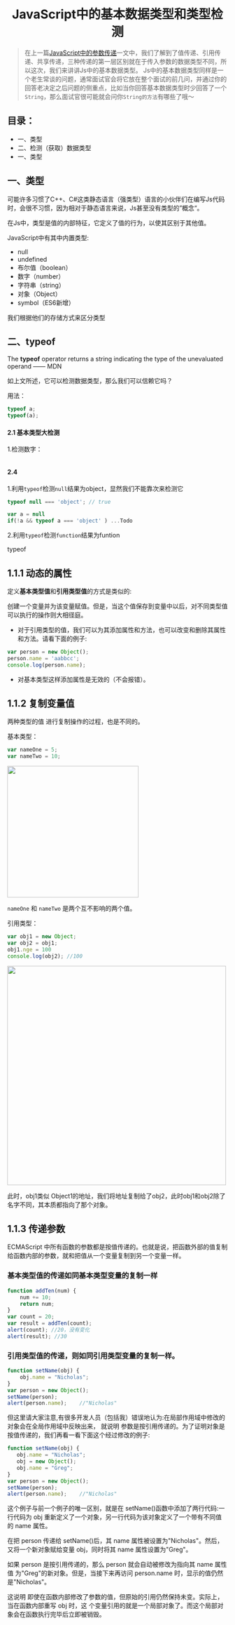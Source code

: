 <h1 align=center>JavaScript中的基本数据类型和类型检测</h1>

> 在上一篇[JavaScript中的参数传递]()一文中，我们了解到了值传递、引用传递、共享传递，三种传递的第一层区别就在于传入参数的数据类型不同，所以这次，我们来讲讲Js中的基本数据类型。
> Js中的基本数据类型同样是一个老生常谈的问题，通常面试官会将它放在整个面试的前几问，并通过你的回答老决定之后问题的侧重点，比如当你回答基本数据类型时少回答了一个`String`，那么面试官很可能就会问你`String的方法`有哪些了哦～

## 目录：

* <a id="#1">一、类型</a>
* <a id="#2">二、检测（获取）数据类型</a>
* <a id="#3">一、类型</a>


<h2 id="1">一、类型</h2>

可能许多习惯了C++、C#这类静态语言（强类型）语言的小伙伴们在编写Js代码时，会很不习惯，因为相对于静态语言来说，Js甚至没有类型的”概念“。

在Js中，类型是值的内部特征，它定义了值的行为，以使其区别于其他值。

JavaScript中有其中内置类型:

* null
* undefined
* 布尔值（boolean）
* 数字（number）
* 字符串（string）
* 对象（Object）
* symbol（ES6新增）

我们根据他们的存储方式来区分类型

<h2 id="2">二、typeof</h2>

The **typeof** operator returns a string indicating the type of the unevaluated operand —— MDN

如上文所述，它可以检测数据类型，那么我们可以信赖它吗？

用法：

```js
typeof a;
typeof(a);
```

#### 2.1 基本类型大检测

1.检测数字：



```js

```

#### 2.4

1.利用`typeof`检测`null`结果为object，显然我们不能靠次来检测它

```js
typeof null === 'object'; // true

var a = null
if(!a && typeof a === 'object' ) ...Todo
```

2.利用`typeof`检测`function`结果为funtion

typeof



## 1.1.1 动态的属性

定义**基本类型值**和**引用类型值**的方式是类似的:

创建一个变量并为该变量赋值。但是，当这个值保存到变量中以后，对不同类型值可以执行的操作则大相径庭。
- 对于引用类型的值，我们可以为其添加属性和方法，也可以改变和删除其属性和方法。请看下面的例子:
```js
var person = new Object();
person.name = 'aabbcc';
console.log(person.name);
```
- 对基本类型这样添加属性是无效的（不会报错）。

## 1.1.2 复制变量值

两种类型的值 进行复制操作的过程，也是不同的。

基本类型：

```js
var nameOne = 5;
var nameTwo = 10;
```
<img src="https://raw.githubusercontent.com/webbj97/summary/master/JS%E9%AB%98%E7%BA%A7%E7%A8%8B%E5%BA%8F%E8%AE%BE%E8%AE%A1%E4%B8%93%E9%A2%98/js-Image/2-1.jpg" alt="" width="300px">

`nameOne` 和 `nameTwo` 是两个互不影响的两个值。

引用类型：

```js
var obj1 = new Object;
var obj2 = obj1;
obj1.nge = 100
console.log(obj2); //100
```
<img src="https://raw.githubusercontent.com/webbj97/summary/master/JS%E9%AB%98%E7%BA%A7%E7%A8%8B%E5%BA%8F%E8%AE%BE%E8%AE%A1%E4%B8%93%E9%A2%98/js-Image/2-2.jpg" alt="" width="500px">

此时，obj1类似 Object1的地址，我们将地址复制给了obj2，此时obj1和obj2除了名字不同，其本质都指向了那个对象。

## 1.1.3 传递参数

ECMAScript 中所有函数的参数都是按值传递的。也就是说，把函数外部的值复制给函数内部的参数，就和把值从一个变量复制到另一个变量一样。

### 基本类型值的传递如同基本类型变量的复制一样
```js
function addTen(num) {
    num += 10;
    return num;
}
var count = 20;
var result = addTen(count);
alert(count); //20，没有变化
alert(result); //30
```

### 引用类型值的传递，则如同引用类型变量的复制一样。
```js
function setName(obj) {
    obj.name = "Nicholas";
}
var person = new Object();
setName(person);
alert(person.name);    //"Nicholas"
```

但这里请大家注意,有很多开发人员（包括我）错误地认为:在局部作用域中修改的对象会在全局作用域中反映出来，
就说明 参数是按引用传递的。为了证明对象是按值传递的，我们再看一看下面这个经过修改的例子:

```js
function setName(obj) {
   obj.name = "Nicholas";
   obj = new Object();
   obj.name = "Greg";
}
var person = new Object();
setName(person);
alert(person.name);    //"Nicholas"
```

这个例子与前一个例子的唯一区别，就是在 setName()函数中添加了两行代码:一行代码为 obj 重新定义了一个对象，另一行代码为该对象定义了一个带有不同值的 name 属性。

在把 person 传递给 setName()后，其 name 属性被设置为"Nicholas"。然后，又将一个新对象赋给变量 obj，同时将其 name 属性设置为"Greg"。

如果 person 是按引用传递的，那么 person 就会自动被修改为指向其 name 属性值 为"Greg"的新对象。但是，当接下来再访问 person.name 时，显示的值仍然是"Nicholas"。

这说明 即使在函数内部修改了参数的值，但原始的引用仍然保持未变。实际上，当在函数内部重写 obj 时，这 个变量引用的就是一个局部对象了。而这个局部对象会在函数执行完毕后立即被销毁。
